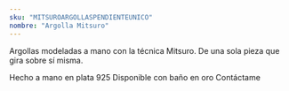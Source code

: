```yaml
---
sku: "MITSUROARGOLLASPENDIENTEUNICO"
nombre: "Argolla Mitsuro"
---
```


Argollas modeladas a mano con la técnica Mitsuro. De una sola pieza que gira sobre sí misma.

Hecho a mano en plata 925
Disponible con baño en oro
Contáctame